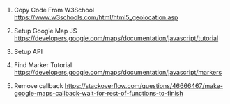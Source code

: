 1. Copy Code From W3School
   https://www.w3schools.com/html/html5_geolocation.asp

2) Setup Google Map JS
   https://developers.google.com/maps/documentation/javascript/tutorial

3. Setup API

4) Find Marker Tutorial
   https://developers.google.com/maps/documentation/javascript/markers

5) Remove callback
   https://stackoverflow.com/questions/46666467/make-google-maps-callback-wait-for-rest-of-functions-to-finish
